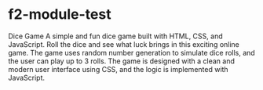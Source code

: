 # f2-module-test
 Dice Game
A simple and fun dice game built with HTML, CSS, and JavaScript. Roll the dice and see what luck brings in this exciting online game. The game uses random number generation to simulate dice rolls, and the user can play up to 3 rolls. The game is designed with a clean and modern user interface using CSS, and the logic is implemented with JavaScript.
